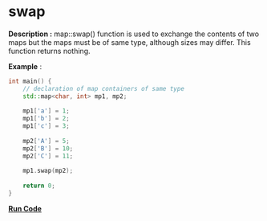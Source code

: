 # swap

**Description :** map::swap() function is used to exchange the contents of two maps but the maps must be of same type, although sizes may differ. This function returns nothing.

**Example** :

```cpp
int main() { 
    // declaration of map containers of same type
    std::map<char, int> mp1, mp2;
    
    mp1['a'] = 1; 
    mp1['b'] = 2; 
    mp1['c'] = 3; 
    
    mp2['A'] = 5;
    mp2['B'] = 10;
    mp2['C'] = 11;
    
    mp1.swap(mp2);
    
    return 0; 
} 
```
**[Run Code](https://rextester.com/HEJFBD70786)**
